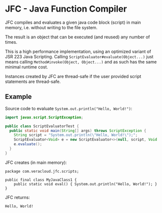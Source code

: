 # JFC - Java Function Compiler
JFC compiles and evaluates a given java code block (script) in main memory, i.e. without writing to the file system.

The result is an object that can be executed (and reused) any number of times.

This is a high performance implementation, using an optimized variant of JSR 223 Java Scripting. Calling `ScriptEvaluator#evaluate(Object...)` just means calling `Method#invoke(Object, Object...)` and as such has the same minimal runtime cost.

Instances created by JFC are thread-safe if the user provided script statements are thread-safe.

## Example
Source code to evaluate `System.out.println("Hello, World!")`:
```java
import javax.script.ScriptException;

public class ScriptEvaluatorTest {
  public static void main(String[] args) throws ScriptException {
    String script = "System.out.println(\"Hello, World!\");";
    ScriptEvaluator<Void> e = new ScriptEvaluator<>(null, script, Void.class, null, null, null);
    e.evaluate();
  }
}
```
JFC creates (in main memory):
```
package com.veracloud.jfc.scripts;

public final class MyJavaClass1 {
	public static void eval() { System.out.println("Hello, World!"); }
}
```
JFC returns:
```
Hello, World!
```
